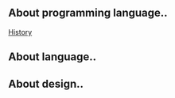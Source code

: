 <h2>About programming language..</h1>

<a href="https://hackmd.io/@greta/ByVDgXhsS">History</a>


<h2>About language..</h1>



<h2>About design..</h1>
